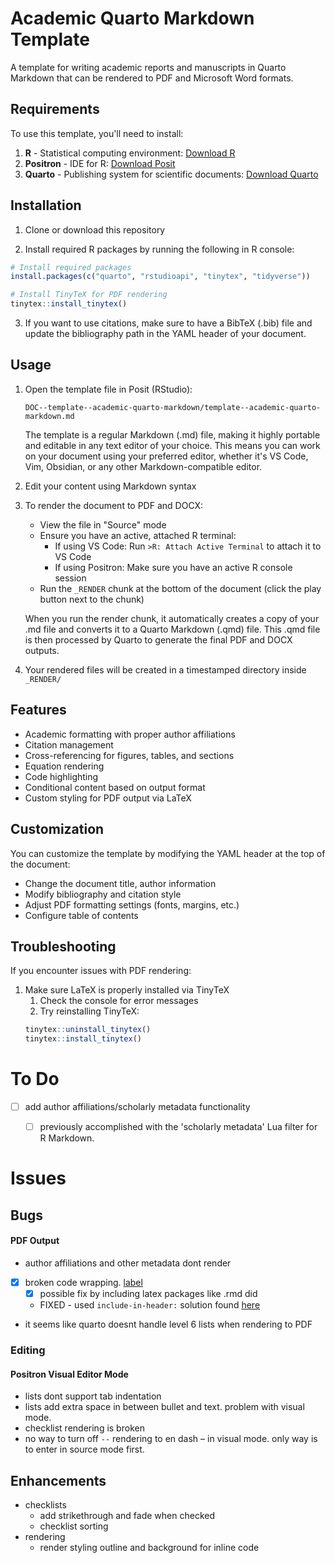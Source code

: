 # Academic Quarto Markdown Template

A template for writing academic reports and manuscripts in Quarto Markdown that can be rendered to PDF and Microsoft Word formats.

## Requirements

To use this template, you'll need to install:

1. **R** - Statistical computing environment: [Download R](https://cloud.r-project.org/)
2. **Positron** - IDE for R: [Download Posit](https://posit.co/download/rstudio-desktop/)
3. **Quarto** - Publishing system for scientific documents: [Download Quarto](https://quarto.org/docs/get-started/)

## Installation

1. Clone or download this repository

2. Install required R packages by running the following in R console:

```r
# Install required packages
install.packages(c("quarto", "rstudioapi", "tinytex", "tidyverse"))

# Install TinyTeX for PDF rendering
tinytex::install_tinytex()
```

3. If you want to use citations, make sure to have a BibTeX (.bib) file and update the bibliography path in the YAML header of your document.

## Usage

1. Open the template file in Posit (RStudio):
   ```
   DOC--template--academic-quarto-markdown/template--academic-quarto-markdown.md
   ```

   The template is a regular Markdown (.md) file, making it highly portable and editable in any text editor of your choice. This means you can work on your document using your preferred editor, whether it's VS Code, Vim, Obsidian, or any other Markdown-compatible editor.

2. Edit your content using Markdown syntax

3. To render the document to PDF and DOCX:
   - View the file in "Source" mode
   - Ensure you have an active, attached R terminal:
     - If using VS Code: Run `>R: Attach Active Terminal` to attach it to VS Code
     - If using Positron: Make sure you have an active R console session
   - Run the `_RENDER` chunk at the bottom of the document (click the play button next to the chunk)
   
   When you run the render chunk, it automatically creates a copy of your .md file and converts it to a Quarto Markdown (.qmd) file. This .qmd file is then processed by Quarto to generate the final PDF and DOCX outputs.
   
4. Your rendered files will be created in a timestamped directory inside `_RENDER/`

## Features

- Academic formatting with proper author affiliations
- Citation management
- Cross-referencing for figures, tables, and sections
- Equation rendering
- Code highlighting
- Conditional content based on output format
- Custom styling for PDF output via LaTeX

## Customization

You can customize the template by modifying the YAML header at the top of the document:
- Change the document title, author information
- Modify bibliography and citation style
- Adjust PDF formatting settings (fonts, margins, etc.)
- Configure table of contents

## Troubleshooting

If you encounter issues with PDF rendering:
1. Make sure LaTeX is properly installed via TinyTeX
	1. Check the console for error messages
	2. Try reinstalling TinyTeX:
	```r
	tinytex::uninstall_tinytex()
	tinytex::install_tinytex()
	```

# To Do
- [ ] add author affiliations/scholarly metadata functionality
	- [ ] previously accomplished with the 'scholarly metadata' Lua filter for R Markdown.


# Issues

## Bugs

#### PDF Output

- author affiliations and other metadata dont render
- [x] broken code wrapping. [label](https://github.com/quarto-dev/quarto-cli/discussions/4121)
	- [x] possible fix by including latex packages like .rmd did
	- FIXED - used `include-in-header:` solution found [here](https://github.com/quarto-dev/quarto-cli/discussions/4121#discussioncomment-9824004) 
- it seems like quarto doesnt handle level 6 lists when rendering to PDF

### Editing

#### Positron Visual Editor Mode

- lists dont support tab indentation
- lists add extra space in between bullet and text. problem with visual mode.
- checklist rendering is broken
- no way to turn off `--` rendering to en dash – in visual mode. only way is to enter in source mode first.

## Enhancements

- checklists
	- add strikethrough and fade when checked
	- checklist sorting
- rendering
	- render styling outline and background for inline code



